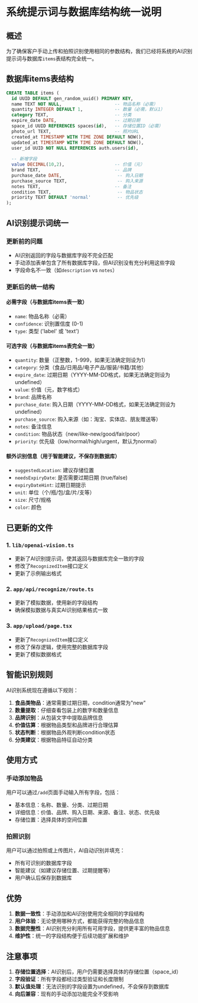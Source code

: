 # 系统提示词与数据库结构统一说明

## 概述

为了确保客户手动上传和拍照识别使用相同的参数结构，我们已经将系统的AI识别提示词与数据库`items`表结构完全统一。

## 数据库items表结构

```sql
CREATE TABLE items (
  id UUID DEFAULT gen_random_uuid() PRIMARY KEY,
  name TEXT NOT NULL,                    -- 物品名称（必需）
  quantity INTEGER DEFAULT 1,            -- 数量（必需，默认1）
  category TEXT,                         -- 分类
  expire_date DATE,                      -- 过期日期
  space_id UUID REFERENCES spaces(id),   -- 存储位置ID（必需）
  photo_url TEXT,                        -- 照片URL
  created_at TIMESTAMP WITH TIME ZONE DEFAULT NOW(),
  updated_at TIMESTAMP WITH TIME ZONE DEFAULT NOW(),
  user_id UUID NOT NULL REFERENCES auth.users(id),
  
  -- 新增字段
  value DECIMAL(10,2),                   -- 价值（元）
  brand TEXT,                            -- 品牌
  purchase_date DATE,                     -- 购入日期
  purchase_source TEXT,                   -- 购入来源
  notes TEXT,                            -- 备注
  condition TEXT,                         -- 物品状态
  priority TEXT DEFAULT 'normal'          -- 优先级
);
```

## AI识别提示词统一

### 更新前的问题
- AI识别返回的字段与数据库字段不完全匹配
- 手动添加表单包含了所有数据库字段，但AI识别没有充分利用这些字段
- 字段命名不一致（如`description` vs `notes`）

### 更新后的统一结构

#### 必需字段（与数据库items表一致）
- `name`: 物品名称（必需）
- `confidence`: 识别置信度 (0-1)
- `type`: 类型 ('label' 或 'text')

#### 可选字段（与数据库items表完全一致）
- `quantity`: 数量（正整数，1-999，如果无法确定则设为1）
- `category`: 分类（食品/日用品/电子产品/服装/书籍/其他）
- `expire_date`: 过期日期（YYYY-MM-DD格式，如果无法确定则设为undefined）
- `value`: 价值（元，数字格式）
- `brand`: 品牌名称
- `purchase_date`: 购入日期（YYYY-MM-DD格式，如果无法确定则设为undefined）
- `purchase_source`: 购入来源（如：淘宝、实体店、朋友赠送等）
- `notes`: 备注信息
- `condition`: 物品状态（new/like-new/good/fair/poor）
- `priority`: 优先级（low/normal/high/urgent，默认为normal）

#### 额外识别信息（用于智能建议，不保存到数据库）
- `suggestedLocation`: 建议存储位置
- `needsExpiryDate`: 是否需要过期日期 (true/false)
- `expiryDateHint`: 过期日期提示
- `unit`: 单位（个/瓶/包/盒/片/支等）
- `size`: 尺寸/规格
- `color`: 颜色

## 已更新的文件

### 1. `lib/openai-vision.ts`
- 更新了AI识别提示词，使其返回与数据库完全一致的字段
- 修改了`RecognizedItem`接口定义
- 更新了示例输出格式

### 2. `app/api/recognize/route.ts`
- 更新了模拟数据，使用新的字段结构
- 确保模拟数据与真实AI识别结果格式一致

### 3. `app/upload/page.tsx`
- 更新了`RecognizedItem`接口定义
- 修改了保存逻辑，使用完整的数据库字段
- 更新了模拟数据格式

## 智能识别规则

AI识别系统现在遵循以下规则：

1. **食品类物品**：通常需要过期日期，condition通常为"new"
2. **数量提取**：仔细查看包装上的数字和数量信息
3. **品牌识别**：从包装文字中提取品牌信息
4. **价值估算**：根据物品类型和品牌进行合理估算
5. **状态判断**：根据物品外观判断condition状态
6. **分类建议**：根据物品特征自动分类

## 使用方式

### 手动添加物品
用户可以通过`/add`页面手动输入所有字段，包括：
- 基本信息：名称、数量、分类、过期日期
- 详细信息：价值、品牌、购入日期、来源、备注、状态、优先级
- 存储位置：选择具体的空间位置

### 拍照识别
用户可以通过拍照或上传图片，AI自动识别并填充：
- 所有可识别的数据库字段
- 智能建议（如建议存储位置、过期提醒等）
- 用户确认后保存到数据库

## 优势

1. **数据一致性**：手动添加和AI识别使用完全相同的字段结构
2. **用户体验**：无论使用哪种方式，都能获得完整的物品信息
3. **数据完整性**：AI识别充分利用所有可用字段，提供更丰富的物品信息
4. **维护性**：统一的字段结构便于后续功能扩展和维护

## 注意事项

1. **存储位置选择**：AI识别后，用户仍需要选择具体的存储位置（space_id）
2. **字段验证**：所有字段都经过类型验证和长度限制
3. **默认值处理**：无法识别的字段设置为undefined，不会保存到数据库
4. **向后兼容**：现有的手动添加功能完全不受影响
